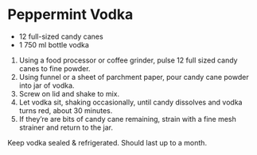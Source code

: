 # Peppermint Vodka

- 12 full-sized candy canes
- 1  750 ml  bottle vodka


1. Using a food processor or coffee grinder, pulse 12 full sized candy canes to fine powder. 
2. Using funnel or a sheet of parchment paper, pour candy cane powder into jar of vodka. 
3. Screw on lid and shake to mix. 
4. Let vodka sit, shaking occasionally, until candy dissolves and vodka turns red, about 30 minutes.  
5. If they’re are bits of candy cane remaining, strain with a fine mesh strainer and return to the jar.  

Keep vodka sealed & refrigerated. Should last up to a month.
